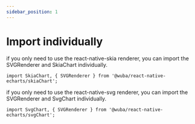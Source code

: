 ```yaml
---
sidebar_position: 1
---
```


# Import individually

if you only need to use the react-native-skia renderer, you can import the SVGRenderer and SkiaChart individually.
```tsx
import SkiaChart, { SVGRenderer } from '@wuba/react-native-echarts/skiaChart';
```

if you only need to use the react-native-svg renderer, you can import the SVGRenderer and SvgChart individually.
```tsx
import SvgChart, { SVGRenderer } from '@wuba/react-native-echarts/svgChart';
```